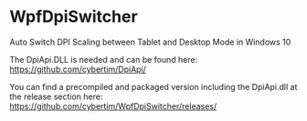 # WpfDpiSwitcher
Auto Switch DPI Scaling between Tablet and Desktop Mode in Windows 10

The DpiApi.DLL is needed and can be found here:
https://github.com/cybertim/DpiApi/

You can find a precompiled and packaged version including the DpiApi.dll at the release section here:
https://github.com/cybertim/WpfDpiSwitcher/releases/
